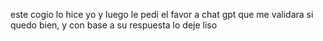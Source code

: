 este cogio lo hice yo y luego le pedi el favor a chat gpt que me validara si quedo bien, y con base a su respuesta lo deje liso
